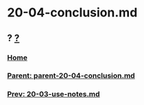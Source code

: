 # 20-04-conclusion.md
## ? [?]()

### [Home](./00-home.md)
### [Parent: parent-20-04-conclusion.md](path-parent-20-04-conclusion.md)
### [Prev: 20-03-use-notes.md](./20-03-use-notes.md)

